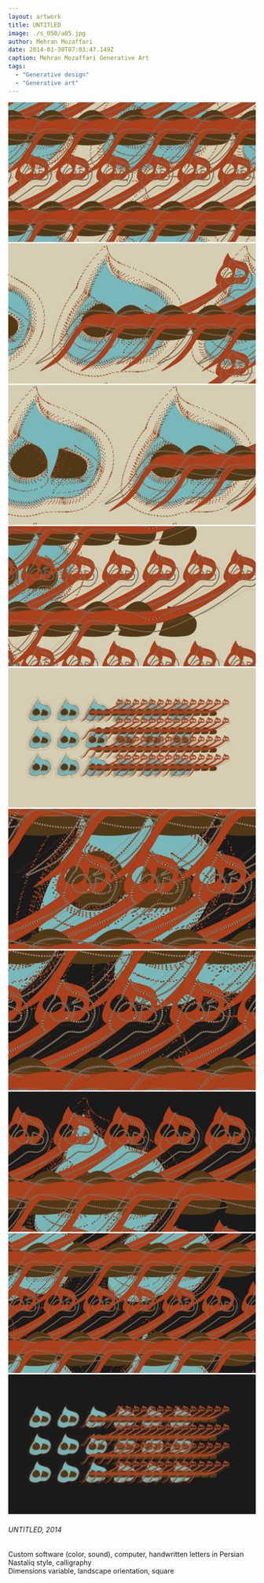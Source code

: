 ```yaml
---
layout: artwork
title: UNTITLED
image: ./s_050/a05.jpg
author: Mehran Mozaffari
date: 2014-01-30T07:03:47.149Z
caption: Mehran Mozaffari Generative Art
tags: 
  - "Generative design"
  - "Generative art"
---
```


![UNTITLED - Mehran Mozaffari Generative Art](./s_050/a01.jpg)
![UNTITLED - Mehran Mozaffari Generative Art](./s_050/a02.jpg)
![UNTITLED - Mehran Mozaffari Generative Art](./s_050/a03.jpg)
![UNTITLED - Mehran Mozaffari Generative Art](./s_050/a04.jpg)
![UNTITLED - Mehran Mozaffari Generative Art](./s_050/a05.jpg) 
![UNTITLED - Mehran Mozaffari Generative Art](./s_050/a06.jpg)
![UNTITLED - Mehran Mozaffari Generative Art](./s_050/a07.jpg)
![UNTITLED - Mehran Mozaffari Generative Art](./s_050/a08.jpg)
![UNTITLED - Mehran Mozaffari Generative Art](./s_050/a09.jpg)
![UNTITLED - Mehran Mozaffari Generative Art](./s_050/a10.jpg)


###### UNTITLED, 2014
Custom software (color, sound), computer, handwritten letters in Persian Nastaliq style, calligraphy <br>
Dimensions variable, landscape orientation, square